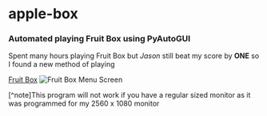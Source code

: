 # apple-box
### Automated playing Fruit Box using PyAutoGUI

Spent many hours playing Fruit Box but *Jason* still beat my score by **ONE** so I found a new method of playing

[Fruit Box](https://en.gamesaien.com/game/fruit_box/)
![Fruit Box Menu Screen](https://github.com/melanie-lei/apple-box/fruitbox.png "Fruit Box Menu Screen")


[^note]This program will not work if you have a regular sized monitor as it was programmed for my 2560 x 1080 monitor